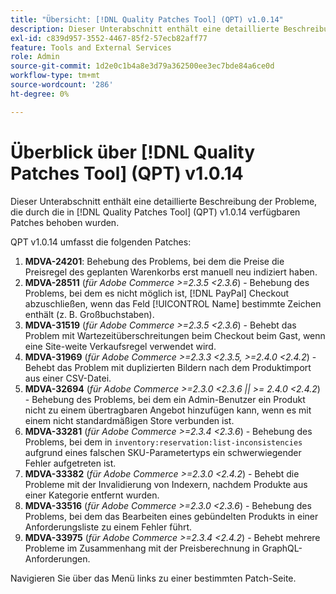 ```yaml
---
title: "Übersicht: [!DNL Quality Patches Tool] (QPT) v1.0.14"
description: Dieser Unterabschnitt enthält eine detaillierte Beschreibung der Probleme, die durch die in [!DNL Quality Patches Tool]  (QPT) v1.0.14 verfügbaren Patches behoben wurden.
exl-id: c839d957-3552-4467-85f2-57ecb82aff77
feature: Tools and External Services
role: Admin
source-git-commit: 1d2e0c1b4a8e3d79a362500ee3ec7bde84a6ce0d
workflow-type: tm+mt
source-wordcount: '286'
ht-degree: 0%

---
```


# Überblick über [!DNL Quality Patches Tool] (QPT) v1.0.14

Dieser Unterabschnitt enthält eine detaillierte Beschreibung der Probleme, die durch die in [!DNL Quality Patches Tool] (QPT) v1.0.14 verfügbaren Patches behoben wurden.

QPT v1.0.14 umfasst die folgenden Patches:

1. **MDVA-24201**: Behebung des Problems, bei dem die Preise die Preisregel des geplanten Warenkorbs erst manuell neu indiziert haben.
1. **MDVA-28511** (*für Adobe Commerce >=2.3.5 &lt;2.3.6*) - Behebung des Problems, bei dem es nicht möglich ist, [!DNL PayPal] Checkout abzuschließen, wenn das Feld [!UICONTROL Name] bestimmte Zeichen enthält (z. B. Großbuchstaben).
1. **MDVA-31519** (*für Adobe Commerce >=2.3.5 &lt;2.3.6*) - Behebt das Problem mit Wartezeitüberschreitungen beim Checkout beim Gast, wenn eine Site-weite Verkaufsregel verwendet wird.
1. **MDVA-31969** (*für Adobe Commerce >=2.3.3 &lt;2.3.5, >=2.4.0 &lt;2.4.2*) - Behebt das Problem mit duplizierten Bildern nach dem Produktimport aus einer CSV-Datei.
1. **MDVA-32694** (*für Adobe Commerce >=2.3.0 &lt;2.3.6 || >= 2.4.0 &lt;2.4.2*) - Behebung des Problems, bei dem ein Admin-Benutzer ein Produkt nicht zu einem übertragbaren Angebot hinzufügen kann, wenn es mit einem nicht standardmäßigen Store verbunden ist.
1. **MDVA-33281** (*für Adobe Commerce >=2.3.4 &lt;2.3.6*) - Behebung des Problems, bei dem in `inventory:reservation:list-inconsistencies` aufgrund eines falschen SKU-Parametertyps ein schwerwiegender Fehler aufgetreten ist.
1. **MDVA-33382** (*für Adobe Commerce >=2.3.0 &lt;2.4.2*) - Behebt die Probleme mit der Invalidierung von Indexern, nachdem Produkte aus einer Kategorie entfernt wurden.
1. **MDVA-33516** (*für Adobe Commerce >=2.3.0 &lt;2.3.6*) - Behebung des Problems, bei dem das Bearbeiten eines gebündelten Produkts in einer Anforderungsliste zu einem Fehler führt.
1. **MDVA-33975** (*für Adobe Commerce >=2.3.4 &lt;2.4.2*) - Behebt mehrere Probleme im Zusammenhang mit der Preisberechnung in GraphQL-Anforderungen.

Navigieren Sie über das Menü links zu einer bestimmten Patch-Seite.
